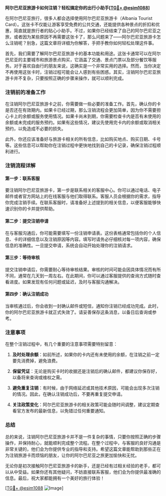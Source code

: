 **阿尔巴尼亚旅游卡如何注销？轻松搞定你的出行小助手[[TG💪+ @esim1088](https://t.me/s/esim1088)]**

在阿尔巴尼亚旅行，很多人都会选择使用阿尔巴尼亚旅游卡（Albania Tourist Card）。这张卡不仅能让游客享受免费的公共交通，还能提供各种景点的折扣和优惠，简直就是旅行者的贴心小助手。不过，如果你已经结束了自己的阿尔巴尼亚之旅，或者因为某些原因不再需要这张卡了，那么问题来了——阿尔巴尼亚旅游卡怎么注销呢？别急，这篇文章将详细为你解答，手把手教你如何轻松处理这件事。

首先，我们需要了解阿尔巴尼亚旅游卡的基本功能和用途。这张卡通常可以在阿尔巴尼亚的主要城市和旅游景点购买，它涵盖了交通、景点门票以及部分餐饮等服务。对于喜欢自由行的朋友来说，这确实是一个非常实用的选择。然而，当你决定不再使用这张卡时，注销过程可能会让人感到有些困惑。其实，注销阿尔巴尼亚旅游卡并不复杂，只要按照正确的步骤来操作，就可以顺利完成。

### 注销前的准备工作

在注销阿尔巴尼亚旅游卡之前，你需要做一些必要的准备工作。首先，确认你的卡是否还在有效期内。如果卡已经过期，那么注销流程会更加简单，因为你不需要担心卡上的余额或服务使用情况。如果卡尚未到期，你需要检查卡内是否有未使用的余额或未完成的服务预约。如果有这些情况，建议先使用完卡内的余额或取消相关预约，以免造成不必要的损失。

此外，你还应该准备好与旅游卡相关的所有信息，比如购买地点、购买日期、卡号等。这些信息可以帮助你在注销过程中更快地找到自己的卡记录，确保注销过程顺利进行。

### 注销流程详解

#### 第一步：联系客服

要注销阿尔巴尼亚旅游卡，第一步是联系相关的客服中心。你可以通过电话、电子邮件或者官方网站上的在线客服与他们取得联系。客服人员会根据你的需求，指导你完成注销手续。在联系客服时，请准备好上述提到的相关信息，以便客服能够快速识别你的卡并提供帮助。

#### 第二步：提交注销申请

在与客服沟通后，你可能需要填写一份注销申请表。这份表格通常包括你的个人信息、卡的详细信息以及注销原因等内容。填写时请务必仔细核对每一项内容，确保信息的准确性。一旦提交申请，系统会自动开始处理你的注销请求。

#### 第三步：等待审核

提交注销申请后，你需要耐心等待审核结果。审核的时间可能会因具体情况而有所不同，通常在几天到一周左右。在此期间，你可以通过客服提供的查询方式随时查看进度。如果发现有任何问题或延迟，及时与客服沟通解决。

#### 第四步：确认注销成功

当审核通过后，你会收到一封确认邮件或短信，通知你注销已经成功完成。此时，你的阿尔巴尼亚旅游卡就正式失效了。请妥善保存这条消息，以备日后查询或参考。

### 注意事项

在整个注销过程中，有几个重要的注意事项需要特别留意：

1. **及时处理余额**：如前所述，如果你的卡内还有未使用的余额，在注销之前一定要先消费掉，避免浪费。
   
2. **保留凭证**：无论是购买卡时的收据还是注销后的确认邮件，都建议你保存好，以备将来查询或维权之需。

3. **避免重复注销**：有时候，由于网络延迟或其他技术原因，可能会出现多次注销的情况。因此，在确认注销成功后，不要再重复提交申请。

4. **关注政策变化**：阿尔巴尼亚旅游卡的相关政策可能会随时间调整，建议定期查看官方发布的最新信息，以免错过任何重要通知。

### 总结

总的来说，注销阿尔巴尼亚旅游卡并不是一件复杂的事情，只要你按照正确的步骤操作，并保持耐心，就能顺利完成整个流程。在整个过程中，与客服的良好沟通是非常关键的，他们会为你提供专业的指导和支持。希望这篇文章能帮助到那些正在为注销旅游卡而烦恼的朋友，让你的阿尔巴尼亚之旅更加愉快和无忧。

无论你是初次接触阿尔巴尼亚旅游卡的新手，还是已经有过相关经验的老手，都可以从中受益。如果你还有其他疑问，不妨直接联系客服，他们会为你提供最准确的信息。最后，祝大家都能拥有一个美好的旅行体验！

[[TG💪+ @esim1088](https://t.me/s/esim1088) ![Image](https://i.postimg.cc/4NQfJmqS/Snipaste-2025-05-13-00-14-12.png)]